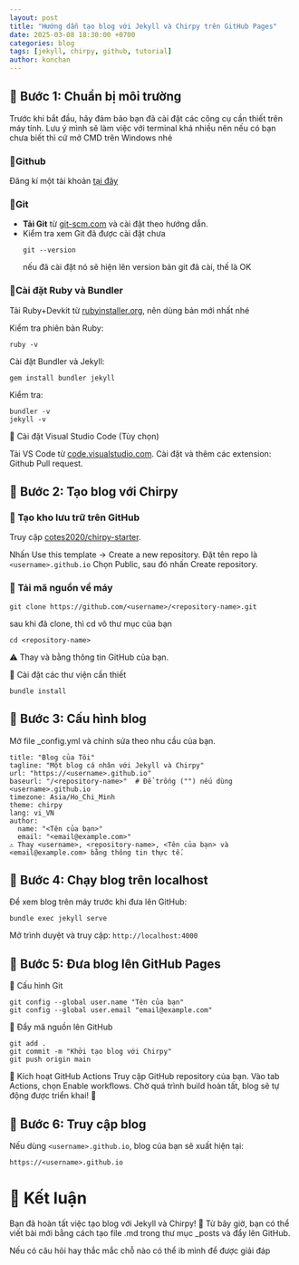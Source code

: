 ```yaml
---
layout: post
title: "Hướng dẫn tạo blog với Jekyll và Chirpy trên GitHub Pages"
date: 2025-03-08 18:30:00 +0700
categories: blog
tags: [jekyll, chirpy, github, tutorial]
author: konchan
---
```


## 📌 Bước 1: Chuẩn bị môi trường  

Trước khi bắt đầu, hãy đảm bảo bạn đã cài đặt các công cụ cần thiết trên máy tính. Lưu ý mình sẽ làm việc với terminal khá nhiều nên nếu có bạn chưa biết thì cứ mở CMD trên Windows nhé

### 🔹Github  
Đăng kí một tài khoản [tại đây](https://github.com/)
### 🔹Git  
- **Tải Git** từ [git-scm.com](https://git-scm.com/downloads) và cài đặt theo hướng dẫn.  
- Kiểm tra xem Git đã được cài đặt chưa
  ```
  git --version
  ```
  nếu đã cài đặt nó sẽ hiện lên version bản git đã cài, thế là OK

### 🔹Cài đặt Ruby và Bundler

Tải Ruby+Devkit từ [rubyinstaller.org](https://rubyinstaller.org), nên dùng bản mới nhất nhé

Kiểm tra phiên bản Ruby:
```
ruby -v
```

Cài đặt Bundler và Jekyll:

```
gem install bundler jekyll
```

Kiểm tra:
```
bundler -v
jekyll -v
```
🔹 Cài đặt Visual Studio Code (Tùy chọn)

Tải VS Code từ [code.visualstudio.com](https://code.visualstudio.com).
Cài đặt và thêm các extension: Github Pull request.

## 📌 Bước 2: Tạo blog với Chirpy
### 🔹 Tạo kho lưu trữ trên GitHub
Truy cập [cotes2020/chirpy-starter](https://github.com/cotes2020/chirpy-starter).

Nhấn Use this template → Create a new repository.
Đặt tên repo là `<username>.github.io`
Chọn Public, sau đó nhấn Create repository.
### 🔹 Tải mã nguồn về máy

``` 
git clone https://github.com/<username>/<repository-name>.git
```
sau khi đã clone, thì cd vô thư mục của bạn 
```
cd <repository-name>
```
⚠️ Thay <username> và <repository-name> bằng thông tin GitHub của bạn.

🔹 Cài đặt các thư viện cần thiết
```
bundle install
```
## 📌 Bước 3: Cấu hình blog
Mở file _config.yml và chỉnh sửa theo nhu cầu của bạn.
```
title: "Blog của Tôi"
tagline: "Một blog cá nhân với Jekyll và Chirpy"
url: "https://<username>.github.io"
baseurl: "/<repository-name>"  # Để trống ("") nếu dùng <username>.github.io
timezone: Asia/Ho_Chi_Minh
theme: chirpy
lang: vi_VN
author:
  name: "<Tên của bạn>"
  email: "<email@example.com>"
⚠️ Thay <username>, <repository-name>, <Tên của bạn> và <email@example.com> bằng thông tin thực tế.
```
## 📌 Bước 4: Chạy blog trên localhost
Để xem blog trên máy trước khi đưa lên GitHub:

```
bundle exec jekyll serve
```

Mở trình duyệt và truy cập: `http://localhost:4000`

## 📌 Bước 5: Đưa blog lên GitHub Pages
🔹 Cấu hình Git

```
git config --global user.name "Tên của bạn"
git config --global user.email "email@example.com"
```

🔹 Đẩy mã nguồn lên GitHub

```
git add .
git commit -m "Khởi tạo blog với Chirpy"
git push origin main
```
🔹 Kích hoạt GitHub Actions
Truy cập GitHub repository của bạn.
Vào tab Actions, chọn Enable workflows.
Chờ quá trình build hoàn tất, blog sẽ tự động được triển khai! 🎉
## 📌 Bước 6: Truy cập blog
Nếu dùng `<username>.github.io`, blog của bạn sẽ xuất hiện tại:

`https://<username>.github.io`
# 🎯 Kết luận
Bạn đã hoàn tất việc tạo blog với Jekyll và Chirpy! 🚀
Từ bây giờ, bạn có thể viết bài mới bằng cách tạo file .md trong thư mục _posts và đẩy lên GitHub.

Nếu có câu hỏi hay thắc mắc chỗ nào có thể ib mình để được giải đáp